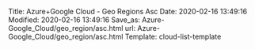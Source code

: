 Title: Azure+Google Cloud - Geo Regions Asc
Date: 2020-02-16 13:49:16
Modified: 2020-02-16 13:49:16
Save_as: Azure-Google_Cloud/geo_region/asc.html
url: Azure-Google_Cloud/geo_region/asc.html
Template: cloud-list-template